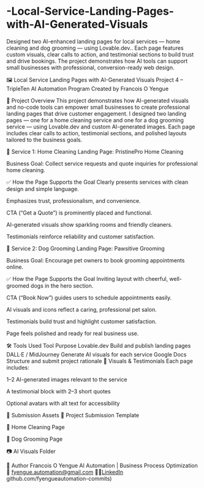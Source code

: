# -Local-Service-Landing-Pages-with-AI-Generated-Visuals
Designed two AI-enhanced landing pages for local services — home cleaning and dog grooming — using Lovable.dev.. Each page features custom visuals, clear calls to action, and testimonial sections to build trust and drive bookings. The project demonstrates how AI tools can support small businesses with professional, conversion-ready web design.

🖼️ Local Service Landing Pages with AI-Generated Visuals
Project 4 – TripleTen AI Automation Program Created by Francois O Yengue

📌 Project Overview
This project demonstrates how AI-generated visuals and no-code tools can empower small businesses to create professional landing pages that drive customer engagement. I designed two landing pages — one for a home cleaning service and one for a dog grooming service — using Lovable.dev and custom AI-generated images. Each page includes clear calls to action, testimonial sections, and polished layouts tailored to the business goals.

🧼 Service 1: Home Cleaning
Landing Page: PristinePro Home Cleaning

Business Goal: Collect service requests and quote inquiries for professional home cleaning.

✅ How the Page Supports the Goal
Clearly presents services with clean design and simple language.

Emphasizes trust, professionalism, and convenience.

CTA (“Get a Quote”) is prominently placed and functional.

AI-generated visuals show sparkling rooms and friendly cleaners.

Testimonials reinforce reliability and customer satisfaction.

🐶 Service 2: Dog Grooming
Landing Page: Pawsitive Grooming

Business Goal: Encourage pet owners to book grooming appointments online.

✅ How the Page Supports the Goal
Inviting layout with cheerful, well-groomed dogs in the hero section.

CTA (“Book Now”) guides users to schedule appointments easily.

AI visuals and icons reflect a caring, professional pet salon.

Testimonials build trust and highlight customer satisfaction.

Page feels polished and ready for real business use.

🛠️ Tools Used
Tool	Purpose
Lovable.dev	Build and publish landing pages
DALL·E / MidJourney	Generate AI visuals for each service
Google Docs	Structure and submit project rationale
📸 Visuals & Testimonials
Each page includes:

1–2 AI-generated images relevant to the service

A testimonial block with 2–3 short quotes

Optional avatars with alt text for accessibility

🔗 Submission Assets
📄 Project Submission Template

🧼 Home Cleaning Page

🐶 Dog Grooming Page

📷 AI Visuals Folder

👤 Author
Francois O Yengue AI Automation | Business Process Optimization 📧 fyengue.automation@gmail.com 🔗🔗[LinkedIn](https://www.linkedin.com/feed/)   github.com/fyengueautomation-commits)

